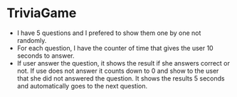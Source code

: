 # TriviaGame
- I have 5 questions and I prefered to show them one by one not randomly. 
- For each question, I have the counter of time that gives the user 10 seconds to answer.
- If user answer the question, it shows the result if she answers correct or not. If use does not answer it counts down to 0 and show to the user that she did not answered the question. It shows the results 5 seconds and automatically goes to the next question.
